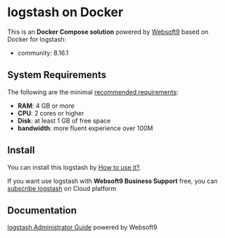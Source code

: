 # logstash on Docker  

This is an **Docker Compose solution** powered by [Websoft9](https://www.websoft9.com) based on Docker for logstash:


 - community:  8.16.1


## System Requirements

The following are the minimal [recommended requirements](https://www.elastic.co/guide/en/logstash/current/docker-config.html):

* **RAM**: 4 GB or more
* **CPU**: 2 cores or higher
* **Disk**: at least 1 GB of free space
* **bandwidth**: more fluent experience over 100M  

## Install

You can install this logstash by [How to use it?](https://github.com/Websoft9/docker-library#how-to-use-it).   

If you want use logstash with **Websoft9 Business Support** free, you can [subscribe logstash](https://www.websoft9.com/apps) on Cloud platform

## Documentation

[logstash Administrator Guide](https://support.websoft9.com/docs/logstash) powered by Websoft9